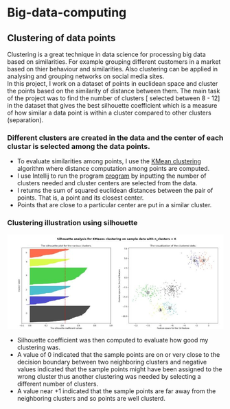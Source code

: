 # Big-data-computing
## Clustering of data points
Clustering is a great technique in data science for processing big data based on similarities. For example grouping different customers in a market based on thier behaviour and similarities. Also clustering can be applied in analysing and grouping networks on social media sites.<br>
In this project, I work on a dataset of points in euclidean space and cluster the points based on the similarity of distance between them.
The main task of the project was to find the number of clusters [ selected between 8 - 12] in the dataset that gives the best silhouette coefficient which is a measure of how similar a data point is within a cluster compared to other clusters (separation).

### Different clusters are created in the data and the center of each clustar is selected among the data points.
* To evaluate similarities among points, I use the [KMean clustering](https://scikit-learn.org/stable/modules/generated/sklearn.cluster.KMeans.html) algorithm where distance computation among points are computed.
* I use Intellij to run the program [program](https://github.com/johnsengendo/Big-data-computing-project-2/blob/main/Project_2.java) by inputting the number of clusters needed and cluster centers are selected from the data.
* I returns the sum of squared euclidean distances between the pair of points. That is, a point and its closest center. 
* Points that are close to a particular center are put in a similar cluster.
### Clustering illustration using silhouette <br>
![BER](clustering.JPG)

* Silhouette coefficient was then computed to evaluate how good my clustering was. 
* A value of 0 indicated that the sample points are on or very close to the decision boundary between two neighboring clusters and negative values indicated that the sample points might have been assigned to the wrong cluster thus another clustering was needed by selecting a different number of clusters.
* A value near +1 indicated that the sample points are far away from the neighboring clusters and so points are well clusterd. 
